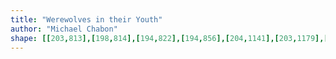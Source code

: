 ```yaml
---
title: "Werewolves in their Youth"
author: "Michael Chabon"
shape: [[203,813],[198,814],[194,822],[194,856],[204,1141],[203,1179],[204,1206],[206,1216],[209,1420],[211,1455],[214,1598],[213,1637],[216,1676],[219,1680],[225,1681],[262,1680],[273,1678],[277,1673],[277,1668],[281,1658],[282,1651],[288,1646],[290,1641],[290,1631],[286,1623],[287,1583],[285,1578],[285,1568],[287,1564],[287,1552],[285,1548],[286,1523],[283,1516],[283,1510],[286,1503],[286,1494],[283,1488],[285,1478],[284,1462],[282,1458],[282,1450],[285,1443],[283,1420],[286,1411],[283,1399],[283,1389],[285,1385],[285,1357],[287,1344],[285,1334],[286,1317],[283,1304],[284,1287],[282,1281],[282,1216],[280,1210],[276,1205],[278,1198],[276,1176],[277,1121],[275,1102],[275,1072],[273,1056],[274,1014],[272,998],[273,972],[271,966],[273,959],[271,939],[272,896],[270,890],[271,864],[268,840],[269,830],[263,821],[252,816],[241,814],[212,813]]
---
```

